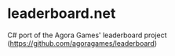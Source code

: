 leaderboard.net
===============

C# port of the Agora Games' leaderboard project (https://github.com/agoragames/leaderboard)